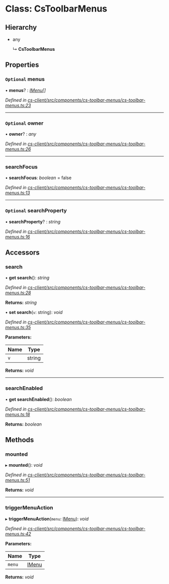 # Class: CsToolbarMenus

## Hierarchy

* any

  ↳ **CsToolbarMenus**

## Properties

### `Optional` menus

• **menus**? : *[IMenu](../interfaces/_cs_core_src_interactions_menu_.imenu.md)[]*

*Defined in [cs-client/src/components/cs-toolbar-menus/cs-toolbar-menus.ts:23](https://github.com/RichardHovenkamp/csnext/blob/0e0b9b29/packages/cs-client/src/components/cs-toolbar-menus/cs-toolbar-menus.ts#L23)*

___

### `Optional` owner

• **owner**? : *any*

*Defined in [cs-client/src/components/cs-toolbar-menus/cs-toolbar-menus.ts:26](https://github.com/RichardHovenkamp/csnext/blob/0e0b9b29/packages/cs-client/src/components/cs-toolbar-menus/cs-toolbar-menus.ts#L26)*

___

###  searchFocus

• **searchFocus**: *boolean* = false

*Defined in [cs-client/src/components/cs-toolbar-menus/cs-toolbar-menus.ts:13](https://github.com/RichardHovenkamp/csnext/blob/0e0b9b29/packages/cs-client/src/components/cs-toolbar-menus/cs-toolbar-menus.ts#L13)*

___

### `Optional` searchProperty

• **searchProperty**? : *string*

*Defined in [cs-client/src/components/cs-toolbar-menus/cs-toolbar-menus.ts:16](https://github.com/RichardHovenkamp/csnext/blob/0e0b9b29/packages/cs-client/src/components/cs-toolbar-menus/cs-toolbar-menus.ts#L16)*

## Accessors

###  search

• **get search**(): *string*

*Defined in [cs-client/src/components/cs-toolbar-menus/cs-toolbar-menus.ts:28](https://github.com/RichardHovenkamp/csnext/blob/0e0b9b29/packages/cs-client/src/components/cs-toolbar-menus/cs-toolbar-menus.ts#L28)*

**Returns:** *string*

• **set search**(`v`: string): *void*

*Defined in [cs-client/src/components/cs-toolbar-menus/cs-toolbar-menus.ts:35](https://github.com/RichardHovenkamp/csnext/blob/0e0b9b29/packages/cs-client/src/components/cs-toolbar-menus/cs-toolbar-menus.ts#L35)*

**Parameters:**

Name | Type |
------ | ------ |
`v` | string |

**Returns:** *void*

___

###  searchEnabled

• **get searchEnabled**(): *boolean*

*Defined in [cs-client/src/components/cs-toolbar-menus/cs-toolbar-menus.ts:18](https://github.com/RichardHovenkamp/csnext/blob/0e0b9b29/packages/cs-client/src/components/cs-toolbar-menus/cs-toolbar-menus.ts#L18)*

**Returns:** *boolean*

## Methods

###  mounted

▸ **mounted**(): *void*

*Defined in [cs-client/src/components/cs-toolbar-menus/cs-toolbar-menus.ts:51](https://github.com/RichardHovenkamp/csnext/blob/0e0b9b29/packages/cs-client/src/components/cs-toolbar-menus/cs-toolbar-menus.ts#L51)*

**Returns:** *void*

___

###  triggerMenuAction

▸ **triggerMenuAction**(`menu`: [IMenu](../interfaces/_cs_core_src_interactions_menu_.imenu.md)): *void*

*Defined in [cs-client/src/components/cs-toolbar-menus/cs-toolbar-menus.ts:42](https://github.com/RichardHovenkamp/csnext/blob/0e0b9b29/packages/cs-client/src/components/cs-toolbar-menus/cs-toolbar-menus.ts#L42)*

**Parameters:**

Name | Type |
------ | ------ |
`menu` | [IMenu](../interfaces/_cs_core_src_interactions_menu_.imenu.md) |

**Returns:** *void*
